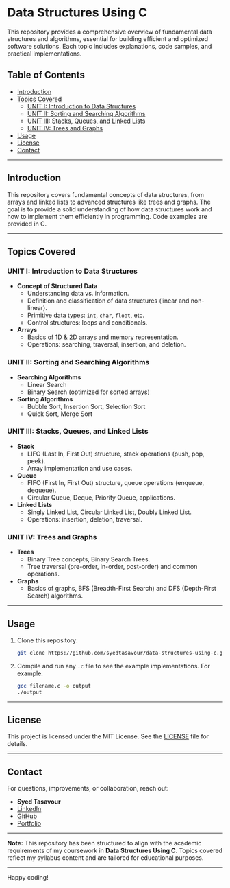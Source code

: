 
# Data Structures Using C

This repository provides a comprehensive overview of fundamental data structures and algorithms, essential for building efficient and optimized software solutions. Each topic includes explanations, code samples, and practical implementations.

## Table of Contents
- [Introduction](#introduction)
- [Topics Covered](#topics-covered)
  - [UNIT I: Introduction to Data Structures](#unit-i-introduction-to-data-structures)
  - [UNIT II: Sorting and Searching Algorithms](#unit-ii-sorting-and-searching-algorithms)
  - [UNIT III: Stacks, Queues, and Linked Lists](#unit-iii-stacks-queues-and-linked-lists)
  - [UNIT IV: Trees and Graphs](#unit-iv-trees-and-graphs)
- [Usage](#usage)
- [License](#license)
- [Contact](#contact)

---

## Introduction

This repository covers fundamental concepts of data structures, from arrays and linked lists to advanced structures like trees and graphs. The goal is to provide a solid understanding of how data structures work and how to implement them efficiently in programming. Code examples are provided in C.

---

## Topics Covered

### UNIT I: Introduction to Data Structures
- **Concept of Structured Data**
  - Understanding data vs. information.
  - Definition and classification of data structures (linear and non-linear).
  - Primitive data types: `int`, `char`, `float`, etc.
  - Control structures: loops and conditionals.
- **Arrays**
  - Basics of 1D & 2D arrays and memory representation.
  - Operations: searching, traversal, insertion, and deletion.

### UNIT II: Sorting and Searching Algorithms
- **Searching Algorithms**
  - Linear Search
  - Binary Search (optimized for sorted arrays)
- **Sorting Algorithms**
  - Bubble Sort, Insertion Sort, Selection Sort
  - Quick Sort, Merge Sort

### UNIT III: Stacks, Queues, and Linked Lists
- **Stack**
  - LIFO (Last In, First Out) structure, stack operations (push, pop, peek).
  - Array implementation and use cases.
- **Queue**
  - FIFO (First In, First Out) structure, queue operations (enqueue, dequeue).
  - Circular Queue, Deque, Priority Queue, applications.
- **Linked Lists**
  - Singly Linked List, Circular Linked List, Doubly Linked List.
  - Operations: insertion, deletion, traversal.

### UNIT IV: Trees and Graphs
- **Trees**
  - Binary Tree concepts, Binary Search Trees.
  - Tree traversal (pre-order, in-order, post-order) and common operations.
- **Graphs**
  - Basics of graphs, BFS (Breadth-First Search) and DFS (Depth-First Search) algorithms.

---

## Usage

1. Clone this repository:
   ```bash
   git clone https://github.com/syedtasavour/data-structures-using-c.git
   ```
2. Compile and run any `.c` file to see the example implementations. For example:
   ```bash
   gcc filename.c -o output
   ./output
   ```

---

## License

This project is licensed under the MIT License. See the [LICENSE](LICENSE) file for details.

---

## Contact

For questions, improvements, or collaboration, reach out:

- **Syed Tasavour**
- [LinkedIn](https://linkedin.com/in/syedtasavour)
- [GitHub](https://github.com/syedtasavour)
- [Portfolio](https://syedtasavour.me)

---

**Note:** This repository has been structured to align with the academic requirements of my coursework in **Data Structures Using C**. Topics covered reflect my syllabus content and are tailored for educational purposes.

---

Happy coding!
